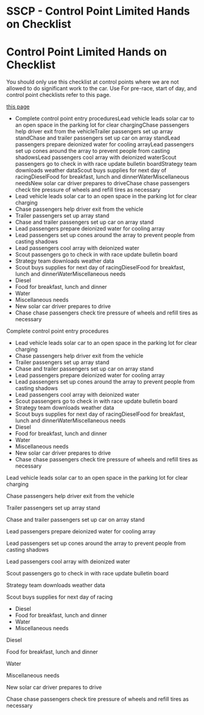 # SSCP - Control Point Limited Hands on Checklist

# Control Point Limited Hands on Checklist

You should only use this checklist at control points where we are not allowed to do significant work to the car. Use For pre-race, start of day, and control point checklists refer to this page.

[ this page](/home/race-planning/preflight-checklists-and-race-protocol)

* Complete control point entry proceduresLead vehicle leads solar car to an open space in the parking lot for clear chargingChase passengers help driver exit from the vehicleTrailer passengers set up array standChase and trailer passengers set up car on array standLead passengers prepare deionized water for cooling arrayLead passengers set up cones around the array to prevent people from casting shadowsLead passengers cool array with deionized waterScout passengers go to check in with race update bulletin boardStrategy team downloads weather dataScout buys supplies for next day of racingDieselFood for breakfast, lunch and dinnerWaterMiscellaneous needsNew solar car driver prepares to driveChase chase passengers check tire pressure of wheels and refill tires as necessary
* Lead vehicle leads solar car to an open space in the parking lot for clear charging
* Chase passengers help driver exit from the vehicle
* Trailer passengers set up array stand
* Chase and trailer passengers set up car on array stand
* Lead passengers prepare deionized water for cooling array
* Lead passengers set up cones around the array to prevent people from casting shadows
* Lead passengers cool array with deionized water
* Scout passengers go to check in with race update bulletin board
* Strategy team downloads weather data
* Scout buys supplies for next day of racingDieselFood for breakfast, lunch and dinnerWaterMiscellaneous needs
* Diesel
* Food for breakfast, lunch and dinner
* Water
* Miscellaneous needs
* New solar car driver prepares to drive
* Chase chase passengers check tire pressure of wheels and refill tires as necessary

Complete control point entry procedures

* Lead vehicle leads solar car to an open space in the parking lot for clear charging
* Chase passengers help driver exit from the vehicle
* Trailer passengers set up array stand
* Chase and trailer passengers set up car on array stand
* Lead passengers prepare deionized water for cooling array
* Lead passengers set up cones around the array to prevent people from casting shadows
* Lead passengers cool array with deionized water
* Scout passengers go to check in with race update bulletin board
* Strategy team downloads weather data
* Scout buys supplies for next day of racingDieselFood for breakfast, lunch and dinnerWaterMiscellaneous needs
* Diesel
* Food for breakfast, lunch and dinner
* Water
* Miscellaneous needs
* New solar car driver prepares to drive
* Chase chase passengers check tire pressure of wheels and refill tires as necessary

Lead vehicle leads solar car to an open space in the parking lot for clear charging

Chase passengers help driver exit from the vehicle

Trailer passengers set up array stand

Chase and trailer passengers set up car on array stand

Lead passengers prepare deionized water for cooling array

Lead passengers set up cones around the array to prevent people from casting shadows

Lead passengers cool array with deionized water

Scout passengers go to check in with race update bulletin board

Strategy team downloads weather data

Scout buys supplies for next day of racing

* Diesel
* Food for breakfast, lunch and dinner
* Water
* Miscellaneous needs

Diesel

Food for breakfast, lunch and dinner

Water

Miscellaneous needs

New solar car driver prepares to drive

Chase chase passengers check tire pressure of wheels and refill tires as necessary


